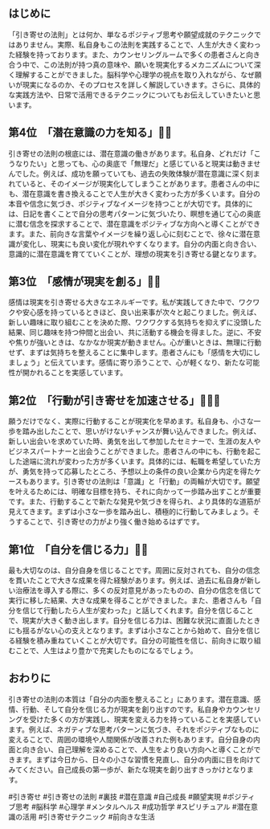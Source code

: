 ## はじめに
「引き寄せの法則」とは何か、単なるポジティブ思考や願望成就のテクニックではありません。実際、私自身もこの法則を実践することで、人生が大きく変わった経験を持っております。また、カウンセリングルームで多くの患者さんと向き合う中で、この法則が持つ真の意味や、願いを現実化するメカニズムについて深く理解することができました。脳科学や心理学の視点を取り入れながら、なぜ願いが現実になるのか、そのプロセスを詳しく解説していきます。さらに、具体的な実践方法や、日常で活用できるテクニックについてもお伝えしていきたいと思います。

## 第4位　「潜在意識の力を知る」🧠✨
引き寄せの法則の根底には、潜在意識の働きがあります。私自身、どれだけ「こうなりたい」と思っても、心の奥底で「無理だ」と感じていると現実は動きませんでした。例えば、成功を願っていても、過去の失敗体験が潜在意識に深く刻まれていると、そのイメージが現実化してしまうことがあります。患者さんの中にも、潜在意識を書き換えることで人生が大きく変わった方が多くいます。自分の本音や信念に気づき、ポジティブなイメージを持つことが大切です。具体的には、日記を書くことで自分の思考パターンに気づいたり、瞑想を通じて心の奥底に潜む信念を探求することで、潜在意識をポジティブな方向へと導くことができます。また、前向きな言葉やイメージを繰り返し心に刻むことで、徐々に潜在意識が変化し、現実にも良い変化が現れやすくなります。自分の内面と向き合い、意識的に潜在意識を育てていくことが、理想の現実を引き寄せる鍵となります。

## 第3位　「感情が現実を創る」💓🌈
感情は現実を引き寄せる大きなエネルギーです。私が実践してきた中で、ワクワクや安心感を持っているときほど、良い出来事が次々と起こりました。例えば、新しい趣味に取り組むことを決めた際、ワクワクする気持ちを抑えずに没頭した結果、同じ趣味を持つ仲間と出会い、共に活動する機会を得ました。逆に、不安や焦りが強いときは、なかなか現実が動きません。心が重いときは、無理に行動せず、まずは気持ちを整えることに集中します。患者さんにも「感情を大切にしましょう」と伝えています。感情に寄り添うことで、心が軽くなり、新たな可能性が開かれることを実感しています。

## 第2位　「行動が引き寄せを加速させる」🚶‍♂️🚀
願うだけでなく、実際に行動することが現実化を早めます。私自身も、小さな一歩を踏み出したことで、思いがけないチャンスが舞い込んできました。例えば、新しい出会いを求めていた時、勇気を出して参加したセミナーで、生涯の友人やビジネスパートナーと出会うことができました。患者さんの中にも、行動を起こした途端に流れが変わった方が多くいます。具体的には、転職を希望していた方が、勇気を持って応募したところ、予想以上の条件の良い企業から内定を得たケースもあります。引き寄せの法則は「意識」と「行動」の両輪が大切です。願望を叶えるためには、明確な目標を持ち、それに向かって一歩踏み出すことが重要です。また、行動することで新たな発見や気づきを得られ、より具体的な道筋が見えてきます。まずは小さな一歩を踏み出し、積極的に行動してみましょう。そうすることで、引き寄せの力がより強く働き始めるはずです。

## 第1位　「自分を信じる力」💪🌟
最も大切なのは、自分自身を信じることです。周囲に反対されても、自分の信念を貫いたことで大きな成果を得た経験があります。例えば、過去に私自身が新しい治療法を導入する際に、多くの反対意見があったものの、自分の信念を信じて実行に移した結果、大きな成果を得ることができました。また、患者さんも「自分を信じて行動したら人生が変わった」と話してくれます。自分を信じることで、現実が大きく動き出します。自分を信じる力は、困難な状況に直面したときにも揺るがない心の支えとなります。まずは小さなことから始めて、自分を信じる経験を積み重ねていくことが大切です。自分の可能性を信じ、前向きに取り組むことで、人生はより豊かで充実したものになるでしょう。

## おわりに
引き寄せの法則の本質は「自分の内面を整えること」にあります。潜在意識、感情、行動、そして自分を信じる力が現実を創り出すのです。私自身やカウンセリングを受けた多くの方が実践し、現実を変える力を持っていることを実感しています。例えば、ネガティブな思考パターンに気づき、それをポジティブなものに変えることで、周囲の環境や人間関係が改善された例もあります。自分自身の内面と向き合い、自己理解を深めることで、人生をより良い方向へと導くことができます。まずは今日から、日々の小さな習慣を見直し、自分の内面に目を向けてみてください。自己成長の第一歩が、新たな現実を創り出すきっかけとなります。



#引き寄せ #引き寄せの法則 #裏技 #潜在意識 #自己成長 #願望実現 #ポジティブ思考 #脳科学 #心理学 #メンタルヘルス #成功哲学 #スピリチュアル #潜在意識の活用 #引き寄せテクニック #前向きな生活
